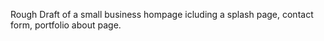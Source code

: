 Rough Draft of a small business hompage icluding a splash page, contact form, portfolio about page.

